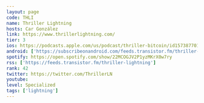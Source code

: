```yaml
---
layout: page
code: THLI
name: Thriller Lightning
hosts: Car González
link: https://www.thrillerlightning.com/
tier: 3
ios: https://podcasts.apple.com/us/podcast/thriller-bitcoin/id1573877012
android: ['https://subscribeonandroid.com/feeds.transistor.fm/thriller-lightning']
spotify: https://open.spotify.com/show/22MCOGJV2P1yzMKrX0w7ry
rss: ['https://feeds.transistor.fm/thriller-lightning']
rank: 42
twitter: https://twitter.com/ThrillerLN
youtube: 
level: Specialized
tags: ['lightning']
---
```

